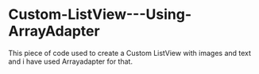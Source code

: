 # Custom-ListView---Using-ArrayAdapter
This piece of code used to create a Custom ListView with images and text and i have used Arrayadapter for that.

